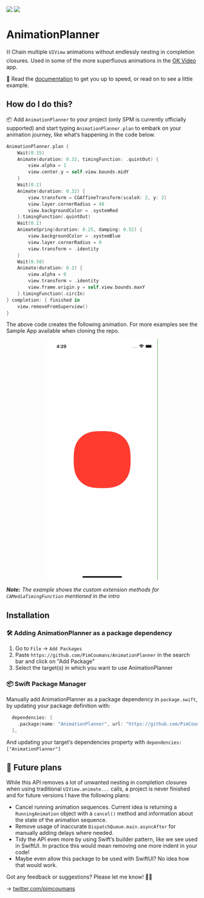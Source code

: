 [![](https://img.shields.io/endpoint?url=https%3A%2F%2Fswiftpackageindex.com%2Fapi%2Fpackages%2FPimCoumans%2FAnimationPlanner%2Fbadge%3Ftype%3Dswift-versions)](https://swiftpackageindex.com/PimCoumans/AnimationPlanner)
 [![](https://img.shields.io/endpoint?url=https%3A%2F%2Fswiftpackageindex.com%2Fapi%2Fpackages%2FPimCoumans%2FAnimationPlanner%2Fbadge%3Ftype%3Dplatforms)](https://swiftpackageindex.com/PimCoumans/AnimationPlanner)
 
 
# AnimationPlanner

⛓ Chain multiple `UIView` animations without endlessly nesting in completion closures. Used in some of the more superfluous animations in the [OK Video](https://okvideo.app/download) app.

📖 Read the [documentation](https://swiftpackageindex.com/PimCoumans/AnimationPlanner/main/documentation/animationplanner) to get you up to speed, or read on to see a little example.

## How do I do this?
📦 Add `AnimationPlanner` to your project (only SPM is currently officially supported) and start typing `AnimationPlanner.plan` to embark on your animation journey, like what‘s happening in the code below.

```swift
AnimationPlanner.plan {
    Wait(0.35)
    Animate(duration: 0.32, timingFunction: .quintOut) {
        view.alpha = 1
        view.center.y = self.view.bounds.midY
    }
    Wait(0.2)
    Animate(duration: 0.32) {
        view.transform = CGAffineTransform(scaleX: 2, y: 2)
        view.layer.cornerRadius = 40
        view.backgroundColor = .systemRed
    }.timingFunction(.quintOut)
    Wait(0.2)
    AnimateSpring(duration: 0.25, damping: 0.52) {
        view.backgroundColor = .systemBlue
        view.layer.cornerRadius = 0
        view.transform = .identity
    }
    Wait(0.58)
    Animate(duration: 0.2) {
        view.alpha = 0
        view.transform = .identity
        view.frame.origin.y = self.view.bounds.maxY
    }.timingFunction(.circIn)
} completion: { finished in
    view.removeFromSuperview()
}
```

The above code creates the following animation. For more examples see the Sample App available when cloning the repo.
<p align="center">
    <img src="Assets/sample-app.gif" width="293" height="634" />
</p>

_**Note:** The example shows the custom extension methods for `CAMediaTimingFunction` mentioned in the intro_

## Installation

### 🛠 Adding AnimationPlanner as a package dependency

1. Go to `File` -> `Add Packages`
3. Paste `https://github.com/PimCoumans/AnimationPlanner` in the search bar and click on "Add Package"
4. Select the target(s) in which you want to use AnimationPlanner

### 📦 Swift Package Manager

Manually add AnimationPlanner as a package dependency in `package.swift`, by updating your package definition with: 

```swift
  dependencies: [
    .package(name: "AnimationPlanner", url: "https://github.com/PimCoumans/AnimationPlanner.git", .branch("main"))
  ],
```

And updating your target‘s dependencies property with `dependencies: ["AnimationPlanner"]`

## 🔮 Future plans
 
While this API removes a lot of unwanted nesting in completion closures when using traditional `UIView.animate...` calls, a project is never finished and for future versions I have the following plans:
 - Cancel running animation sequences. Current idea is returning a `RunningAnimation` object with a `cancel()` method and information about the state of the animation sequence.
 - Remove usage of inaccurate `DispatchQueue.main.asyncAfter` for manually adding delays where needed.
 - Tidy the API even more by using Swift‘s builder pattern, like we see used in SwiftUI. In practice this would mean removing one more indent in your code!
 - Maybe even allow this package to be used with SwiftUI? No idea how that would work.
 
Got any feedback or suggestions? Please let me know! ✌🏻

→ [twitter.com/pimcoumans](https://twitter.com/pimcoumans)
